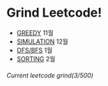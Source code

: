 # Grind Leetcode!

- [GREEDY](https://github.com/JayFreemandev/Problem-Solving/tree/main/LeetCode/Greedy) 11월
- [SIMULATION](https://github.com/JayFreemandev/Problem-Solving/tree/main/LeetCode/Greedy) 12월
- [DFS/BFS](https://github.com/JayFreemandev/Problem-Solving/tree/main/LeetCode/Greedy) 1월
- [SORTING](https://github.com/JayFreemandev/Problem-Solving/tree/main/LeetCode/Greedy) 2월

###### Current leetcode grind(3/500)  
